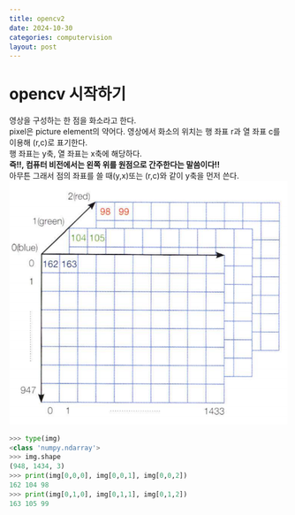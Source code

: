```yaml
---
title: opencv2
date: 2024-10-30
categories: computervision
layout: post
---
```

# opencv 시작하기
영상을 구성하는 한 점을 화소라고 한다.  
pixel은 picture element의 약어다.
영상에서 화소의 위치는 행 좌표 r과 열 좌표 c를 이용해 (r,c)로 표기한다.  
행 좌표는 y축, 열 좌표는 x축에 해당하다.  
**즉!!, 컴퓨터 비전에서는 왼쪽 위를 원점으로 간주한다는 말씀이다!!**  
아무튼 그래서 점의 좌표를 쓸 때(y,x)또는 (r,c)와 같이 y축을 먼저 쓴다.  
![cv_structure](../../assets/hnv/cv_structure.png)  
```python
>>> type(img)
<class 'numpy.ndarray'>
>>> img.shape
(948, 1434, 3)
>>> print(img[0,0,0], img[0,0,1], img[0,0,2])
162 104 98
>>> print(img[0,1,0], img[0,1,1], img[0,1,2])
163 105 99
```

